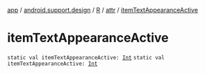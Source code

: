 [app](../../../index.md) / [android.support.design](../../index.md) / [R](../index.md) / [attr](index.md) / [itemTextAppearanceActive](./item-text-appearance-active.md)

# itemTextAppearanceActive

`static val itemTextAppearanceActive: `[`Int`](https://kotlinlang.org/api/latest/jvm/stdlib/kotlin/-int/index.html)
`static val itemTextAppearanceActive: `[`Int`](https://kotlinlang.org/api/latest/jvm/stdlib/kotlin/-int/index.html)